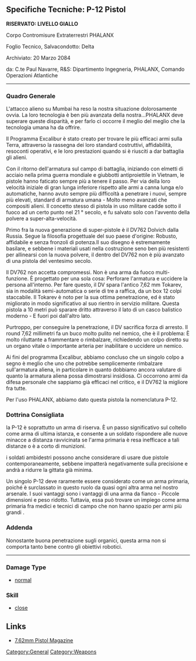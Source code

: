 ## Specifiche Tecniche: P-12 Pistol

**RISERVATO: LIVELLO GIALLO**

Corpo Contromisure Extraterrestri PHALANX

Foglio Tecnico, Salvacondotto: Delta

Archiviato: 20 Marzo 2084

da: C.te Paul Navarre, R&S: Dipartimento Ingegneria, PHALANX, Comando
Operazioni Atlantiche

------------------------------------------------------------------------

### Quadro Generale

L'attacco alieno su Mumbai ha reso la nostra situazione dolorosamente
ovvia. La loro tecnologia è ben più avanzata della nostra...PHALANX deve
superare queste disparità, e per farlo ci occorre il meglio del meglio
che la tecnologia umana ha da offrire.

Il Programma Excalibur è stato creato per trovare le più efficaci armi
sulla Terra, attraverso la rassegna dei loro standard costruttivi,
affidabilità, resoconti operativi, e le loro prestazioni quando si è
riusciti a dar battaglia gli alieni.

Con il ritorno dell'armatura sul campo di battaglia, iniziando con
elmetti di acciaio nella prima guerra mondiale e giubbotti
antiproiettile in Vietnam, le pistole hanno faticato sempre più a tenere
il passo. Per via della loro velocità iniziale di gran lunga inferiore
rispetto alle armi a canna lunga e/o automatiche, hanno avuto sempre più
difficoltà a penetrare i nuovi, sempre più elevati, standard di armatura
umana - Molto meno avanzati che compositi alieni. Il concetto stesso di
pistola in uso militare cadde sotto il fuoco ad un certo punto nel 21 °
secolo, e fu salvato solo con l'avvento della polvere a
super-alta-velocità.

Primo fra la nuova generazione di super-pistole è il DV762 Dolvich dalla
Russia. Segue la filosofia progettuale del suo paese d'origine: Robusto,
affidabile e senza fronzoli di potenza.Il suo disegno è estremamente
basilare, e sebbene i materiali usati nella costruzione seno ben più
resistenti per allinearsi con la nuova polvere, il dentro del DV762 non
è più avanzato di una pistola del ventesimo secolo.

Il DV762 non accetta compromessi. Non è una arma da fuoco
multi-funzione. È progettato per una sola cosa: Perforare l'armatura e
uccidere la persona all'interno. Per fare questo, il DV spara l'antico
7,62 mm Tokarev, sia in modalità semi-automatica o serie di tre a
raffica, da un box 12 colpi staccabile. Il Tokarev è noto per la sua
ottima penetrazione, ed è stato migliorato in modo significativo al suo
rientro in servizio militare. Questa pistola a 10 metri può sparare
dritto attraverso il lato di un casco balistico moderno - E fuori poi
dall'altro lato.

Purtroppo, per conseguire la penetrazione, il DV sacrifica forza di
arresto. Il round 7,62 millimetri fa un buco molto pulito nel nemico,
che è il problema: È molto riluttante a frammentare o rimbalzare,
richiedendo un colpo diretto su un organo vitale o importante arteria
per inabilitare o uccidere un nemico.

Ai fini del programma Excalibur, abbiamo concluso che un singolo colpo a
segno è meglio che uno che potrebbe semplicemente rimbalzare
sull'armatura aliena, in particolare in quanto dobbiamo ancora valutare
di quanto la armatura aliena possa dimostrarsi insidiosa. Ci occorrono
armi da difesa personale che sappiamo già efficaci nel critico, e il
DV762 la migliore fra tutte.

Per l'uso PHALANX, abbiamo dato questa pistola la nomenclatura P-12.

### Dottrina Consigliata

la P-12 è soprattutto un arma di riserva. È un passo significativo sul
coltello come arma di ultima istanza, e consente a un soldato rispondere
alle nuove minacce a distanza ravvicinata se l'arma primaria è resa
inefficace a tali distanze o è a corto di munizioni.

i soldati ambidestri possono anche considerare di usare due pistole
contemporaneamente, sebbene impatterà negativamente sulla precisione e
andrà a ridurre la gittata già minima.

Un singolo P-12 deve raramente essere considerato come un arma primaria,
poiché è surclassato in questo ruolo da quasi ogni altra arma nel nostro
arsenale. I suoi vantaggi sono i vantaggi di una arma da fianco -
Piccole dimensioni e peso ridotto. Tuttavia, essa può trovare un impiego
come arma primaria fra medici e tecnici di campo che non hanno spazio
per armi più grandi .

### Addenda

Nonostante buona penetrazione sugli organici, questa arma non si
comporta tanto bene contro gli obiettivi robotici.

------------------------------------------------------------------------

### Damage Type

- [normal](Damage/normal "wikilink")

### Skill

- [close](Skills/close "wikilink")

## Links

- [7.62mm Pistol
  Magazine](Equipment/Ammunition/7.62mm_Pistol_Magazine "wikilink")

[Category:General](Category:General "wikilink")
[Category:Weapons](Category:Weapons "wikilink")
